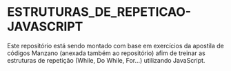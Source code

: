 # ESTRUTURAS_DE_REPETICAO-JAVASCRIPT
Este repositório está sendo montado com base em exercícios da apostila de códigos Manzano (anexada também ao repositório) afim de treinar as estruturas de repetição (While, Do While, For...) utilizando JavaScript.
